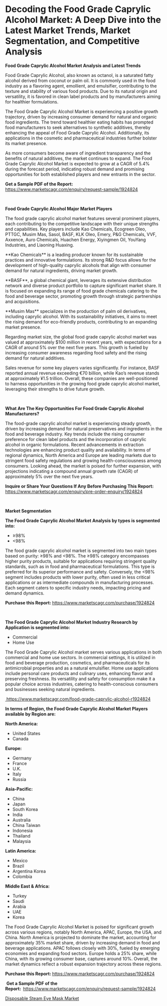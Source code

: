 <p><h1>Decoding the Food Grade Caprylic Alcohol Market: A Deep Dive into the Latest Market Trends, Market Segmentation, and Competitive Analysis</h1></p><p><strong>Food Grade Caprylic Alcohol Market Analysis and Latest Trends</strong></p>
<p><p>Food Grade Caprylic Alcohol, also known as octanol, is a saturated fatty alcohol derived from coconut or palm oil. It is commonly used in the food industry as a flavoring agent, emollient, and emulsifier, contributing to the texture and stability of various food products. Due to its natural origin and versatility, it is favored in clean label products and by manufacturers aiming for healthier formulations.</p><p>The Food Grade Caprylic Alcohol Market is experiencing a positive growth trajectory, driven by increasing consumer demand for natural and organic food ingredients. The trend toward healthier eating habits has prompted food manufacturers to seek alternatives to synthetic additives, thereby enhancing the appeal of Food Grade Caprylic Alcohol. Additionally, its applications in the cosmetic and pharmaceutical industries further bolster its market presence.</p><p>As more consumers become aware of ingredient transparency and the benefits of natural additives, the market continues to expand. The Food Grade Caprylic Alcohol Market is expected to grow at a CAGR of 5.4% during the forecast period, indicating robust demand and promising opportunities for both established players and new entrants in the sector.</p></p>
<p><strong>Get a Sample PDF of the Report:&nbsp;</strong> <a href="https://www.marketscagr.com/enquiry/request-sample/1924824?utm_campaign=2016&utm_medium=2&utm_source=Github&utm_content=ia&utm_term=14012025&utm_id=food-grade-caprylic-alcohol">https://www.marketscagr.com/enquiry/request-sample/1924824</a></p>
<p>&nbsp;</p>
<p><strong>Food Grade Caprylic Alcohol Major Market Players</strong></p>
<p><p>The food grade caprylic alcohol market features several prominent players, each contributing to the competitive landscape with their unique strengths and capabilities. Key players include Kao Chemicals, Ecogreen Oleo, PTTGC, Musim Mas, Sasol, BASF, KLK Oleo, Emery, P&G Chemicals, VVF, Axxence, Auro Chemicals, Huachen Energy, Xiyingmen Oil, YouYang Industries, and Liaoning Huaxing.</p><p>**Kao Chemicals** is a leading producer known for its sustainable practices and innovative formulations. Its strong R&D focus allows for the development of high-quality caprylic alcohols that align with consumer demand for natural ingredients, driving market growth.</p><p>**BASF**, a global chemical giant, leverages its extensive distribution network and diverse product portfolio to capture significant market share. It is focused on expanding its range of food grade chemicals catering to the food and beverage sector, promoting growth through strategic partnerships and acquisitions.</p><p>**Musim Mas** specializes in the production of palm oil derivatives, including caprylic alcohol. With its sustainability initiatives, it aims to meet the rising demand for eco-friendly products, contributing to an expanding market presence.</p><p>Regarding market size, the global food grade caprylic alcohol market was valued at approximately $100 million in recent years, with expectations for a CAGR of around 5% over the next five years. This growth is fueled by increasing consumer awareness regarding food safety and the rising demand for natural additives.</p><p>Sales revenue for some key players varies significantly. For instance, BASF reported annual revenue exceeding €70 billion, while Kao’s revenue stands at approximately ¥1.5 trillion. Overall, these companies are well-positioned to harness opportunities in the growing food grade caprylic alcohol market, leveraging their strengths to drive future growth.</p></p>
<p>&nbsp;</p>
<p><strong>What Are The Key Opportunities For Food Grade Caprylic Alcohol Manufacturers?</strong></p>
<p><p>The food-grade caprylic alcohol market is experiencing steady growth, driven by increasing demand for natural preservatives and ingredients in the food and beverage industry. Key trends include the rising consumer preference for clean label products and the incorporation of caprylic alcohol in organic formulations. Recent advancements in extraction technologies are enhancing product quality and availability. In terms of regional dynamics, North America and Europe are leading markets due to stringent food safety regulations and growing health-consciousness among consumers. Looking ahead, the market is poised for further expansion, with projections indicating a compound annual growth rate (CAGR) of approximately 5% over the next five years.</p></p>
<p><strong>Inquire or Share Your Questions If Any Before Purchasing This Report:</strong> <a href="https://www.marketscagr.com/enquiry/pre-order-enquiry/1924824?utm_campaign=2016&utm_medium=2&utm_source=Github&utm_content=ia&utm_term=14012025&utm_id=food-grade-caprylic-alcohol">https://www.marketscagr.com/enquiry/pre-order-enquiry/1924824</a></p>
<p>&nbsp;</p>
<p><strong>Market Segmentation</strong></p>
<p><strong>The Food Grade Caprylic Alcohol Market Analysis by types is segmented into:</strong></p>
<p><ul><li>≥98%</li><li><98%</li></ul></p>
<p><p>The food grade caprylic alcohol market is segmented into two main types based on purity: ≥98% and <98%. The ≥98% category encompasses higher purity products, suitable for applications requiring stringent quality standards, such as in food and pharmaceutical formulations. This type is preferred for its superior performance and safety. Conversely, the <98% segment includes products with lower purity, often used in less critical applications or as intermediate compounds in manufacturing processes. Each segment caters to specific industry needs, impacting pricing and demand dynamics.</p></p>
<p><strong>Purchase this Report:&nbsp;</strong><a href="https://www.marketscagr.com/purchase/1924824?utm_campaign=2016&utm_medium=2&utm_source=Github&utm_content=ia&utm_term=14012025&utm_id=food-grade-caprylic-alcohol">https://www.marketscagr.com/purchase/1924824</a></p>
<p>&nbsp;</p>
<p><strong>The Food Grade Caprylic Alcohol Market Industry Research by Application is segmented into:</strong></p>
<p><ul><li>Commercial</li><li>Home Use</li></ul></p>
<p><p>The Food Grade Caprylic Alcohol market serves various applications in both commercial and home use sectors. In commercial settings, it is utilized in food and beverage production, cosmetics, and pharmaceuticals for its antimicrobial properties and as a natural emulsifier. Home use applications include personal care products and culinary uses, enhancing flavor and preserving freshness. Its versatility and safety for consumption make it a popular choice across industries, catering to health-conscious consumers and businesses seeking natural ingredients.</p></p>
<p><a href="https://www.marketscagr.com/food-grade-caprylic-alcohol-r1924824?utm_campaign=2016&utm_medium=2&utm_source=Github&utm_content=ia&utm_term=14012025&utm_id=food-grade-caprylic-alcohol">&nbsp;https://www.marketscagr.com/food-grade-caprylic-alcohol-r1924824</a></p>
<p><strong>In terms of Region, the Food Grade Caprylic Alcohol Market Players available by Region are:</strong></p>
<p>
    <p> <strong> North America: </strong>
        <ul>
            <li>United States</li>
            <li>Canada</li>
        </ul>
        </p> 
    <p> <strong> Europe: </strong>
        <ul>
            <li>Germany</li>
            <li>France</li>
            <li>U.K.</li>
            <li>Italy</li>
            <li>Russia</li>
        </ul>
        </p> 
    <p> <strong> Asia-Pacific: </strong>
        <ul>
            <li>China</li>
            <li>Japan</li>
            <li>South Korea</li>
            <li>India</li>
            <li>Australia</li>
            <li>China Taiwan</li>
            <li>Indonesia</li>
            <li>Thailand</li>
            <li>Malaysia</li>
        </ul>
        </p> 
    <p> <strong> Latin America: </strong>
        <ul>
            <li>Mexico</li>
            <li>Brazil</li>
            <li>Argentina Korea</li>
            <li>Colombia</li>
        </ul>
        </p> 
    <p> <strong> Middle East & Africa: </strong>
        <ul>
            <li>Turkey</li>
            <li>Saudi</li>
            <li>Arabia</li>
            <li>UAE</li>
            <li>Korea</li>
        </ul>
    </p>
    </p>
<p><p>The Food Grade Caprylic Alcohol Market is poised for significant growth across various regions, notably North America, APAC, Europe, the USA, and China. North America is projected to dominate the market, accounting for approximately 35% market share, driven by increasing demand in food and beverage applications. APAC follows closely with 30%, fueled by emerging economies and expanding food sectors. Europe holds a 25% share, while China, with its growing consumer base, captures around 10%. Overall, the market dynamics reflect a robust expansion trajectory across these regions.</p></p>
<p><strong>Purchase this Report: </strong><a href="https://www.marketscagr.com/purchase/1924824?utm_campaign=2016&utm_medium=2&utm_source=Github&utm_content=ia&utm_term=14012025&utm_id=food-grade-caprylic-alcohol">https://www.marketscagr.com/purchase/1924824</a></p>
<p>&nbsp;<strong>Get a Sample PDF of the Report:&nbsp;&nbsp;</strong><a href="https://www.marketscagr.com/enquiry/request-sample/1924824?utm_campaign=2016&utm_medium=2&utm_source=Github&utm_content=ia&utm_term=14012025&utm_id=food-grade-caprylic-alcohol">https://www.marketscagr.com/enquiry/request-sample/1924824</a></p>
<p><strong></strong></p>
<p><p><a href="https://github.com/AKSHATREPORTPRIME/Market-Research-Report-List-6/blob/main/disposable-steam-eye-mask-market.md?utm_campaign=2016&utm_medium=2&utm_source=Github&utm_content=ia&utm_term=14012025&utm_id=food-grade-caprylic-alcohol">Disposable Steam Eye Mask Market</a></p></p>